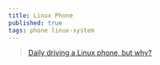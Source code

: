 ```yaml
---
title: Linux Phone
published: true
tags: phone linux-system
---
```

> [Daily driving a Linux phone, but why?](https://news.ycombinator.com/item?id=43779766)